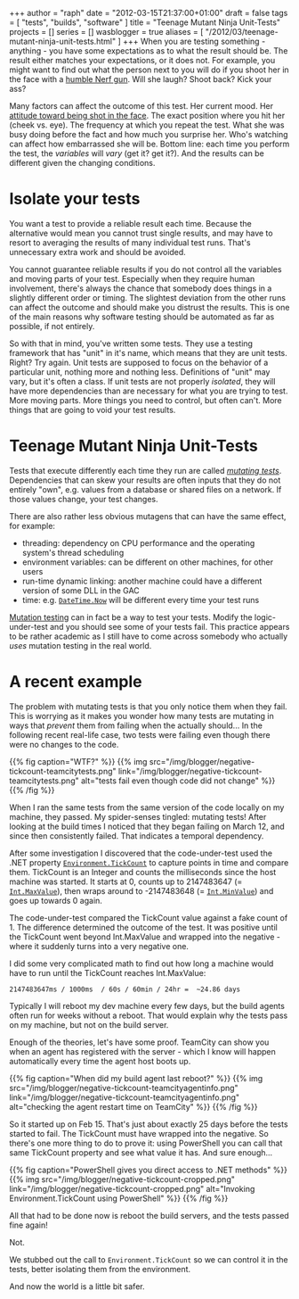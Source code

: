 +++
author = "raph"
date = "2012-03-15T21:37:00+01:00"
draft = false
tags = [ "tests", "builds", "software" ]
title = "Teenage Mutant Ninja Unit-Tests"
projects = []
series = []
wasblogger = true
aliases = [ "/2012/03/teenage-mutant-ninja-unit-tests.html" ]
+++
When you are testing something - anything - you have some expectations as to what the result should be. The result either matches your expectations, or it does not. For example, you might want to find out what the person next to you will do if you shoot her in the face with a [humble Nerf gun](http://www.youtube.com/watch?v=IZRQ1WkWFoU). Will she laugh? Shoot back? Kick your ass?

Many factors can affect the outcome of this test. Her current mood. Her [attitude toward being shot in the face](http://www.youtube.com/watch?v=HUD6sBrPB30#t=0m50s). The exact position where you hit her (cheek vs. eye). The frequency at which you repeat the test. What she was busy doing before the fact and how much you surprise her. Who's watching can affect how embarrassed she will be. Bottom line: each time you perform the test, the *variables* will *vary* (get it? get it?). And the results can be different given the changing conditions.

# Isolate your tests
You want a test to provide a reliable result each time. Because the alternative would mean you cannot trust single results, and may have to resort to averaging the results of many individual test runs. That's unnecessary extra work and should be avoided.

You cannot guarantee reliable results if you do not control all the variables and moving parts of your test. Especially when they require human involvement, there's always the chance that somebody does things in a slightly different order or timing. The slightest deviation from the other runs can affect the outcome and should make you distrust the results. This is one of the main reasons why software testing should be automated as far as possible, if not entirely.

So with that in mind, you've written some tests. They use a testing framework that has "unit" in it's name, which means that they are unit tests. Right? Try again. Unit tests are supposed to focus on the behavior of a particular unit, nothing more and nothing less. Definitions of "unit" may vary, but it's often a class. If unit tests are not properly *isolated*, they will have more dependencies than are necessary for what you are trying to test. More moving parts. More things you need to control, but often can't. More things that are going to void your test results.

# Teenage Mutant Ninja Unit-Tests
Tests that execute differently each time they run are called [*mutating tests*](http://www.typemock.com/rule-avoid-time-mutating-tests). Dependencies that can skew your results are often inputs that they do not entirely "own", e.g. values from a database or shared files on a network. If those values change, your test changes.

There are also rather less obvious mutagens that can have the same effect, for example:

* threading: dependency on CPU performance and the operating system's thread scheduling
* environment variables: can be different on other machines, for other users
* run-time dynamic linking: another machine could have a different version of some DLL in the GAC
* time: e.g. [`DateTime.Now`](http://msdn.microsoft.com/en-us/library/system.datetime.now.aspx) will be different every time your test runs

[Mutation testing](http://en.wikipedia.org/wiki/Mutation_testing) can in fact be a way to test your tests. Modify the logic-under-test and you should see some of your tests fail. This practice appears to be rather academic as I still have to come across somebody who actually *uses* mutation testing in the real world.

# A recent example
The problem with mutating tests is that you only notice them when they fail. This is worrying as it makes you wonder how many tests are mutating in ways that *prevent* them from failing when the actually should... In the following recent real-life case, two tests were failing even though there were no changes to the code.

{{% fig caption="WTF?" %}}
{{% img src="/img/blogger/negative-tickcount-teamcitytests.png" link="/img/blogger/negative-tickcount-teamcitytests.png" alt="tests fail even though code did not change" %}}
{{% /fig %}}

When I ran the same tests from the same version of the code locally on my machine, they passed. My spider-senses tingled: mutating tests! After looking at the build times I noticed that they began failing on March 12, and since then consistently failed. That indicates a temporal dependency.

After some investigation I discovered that the code-under-test used the .NET property [`Environment.TickCount`](http://msdn.microsoft.com/en-us/library/system.environment.tickcount%28v=vs.100%29.aspx) to capture points in time and compare them. TickCount is an Integer and counts the milliseconds since the host machine was started. It starts at 0, counts up to 2147483647 (= [`Int.MaxValue`](http://msdn.microsoft.com/en-us/library/system.int32.maxvalue.aspx)), then wraps around to -2147483648 (= [`Int.MinValue`](http://msdn.microsoft.com/en-us/library/system.int32.minvalue.aspx)) and goes up towards 0 again.

The code-under-test compared the TickCount value against a fake count of 1. The difference determined the outcome of the test. It was positive until the TickCount went beyond Int.MaxValue and wrapped into the negative - where it suddenly turns into a very negative one.

I did some very complicated math to find out how long a machine would have to run until the TickCount reaches Int.MaxValue:

    2147483647ms / 1000ms  / 60s / 60min / 24hr =  ~24.86 days

Typically I will reboot my dev machine every few days, but the build agents often run for weeks without a reboot. That would explain why the tests pass on my machine, but not on the build server.

Enough of the theories, let's have some proof. TeamCity can show you when an agent has registered with the server - which I know will happen automatically every time the agent host boots up.

{{% fig caption="When did my build agent last reboot?" %}}
{{% img src="/img/blogger/negative-tickcount-teamcityagentinfo.png" link="/img/blogger/negative-tickcount-teamcityagentinfo.png" alt="checking the agent restart time on TeamCity" %}}
{{% /fig %}}

So it started up on Feb 15. That's just about exactly 25 days before the tests started to fail. The TickCount must have wrapped into the negative. So there's one more thing to do to prove it: using PowerShell you can call that same TickCount property and see what value it has. And sure enough...

{{% fig caption="PowerShell gives you direct access to .NET methods" %}}
{{% img src="/img/blogger/negative-tickcount-cropped.png" link="/img/blogger/negative-tickcount-cropped.png" alt="Invoking Environment.TickCount using PowerShell" %}}
{{% /fig %}}

All that had to be done now is reboot the build servers, and the tests passed fine again!

Not.

We stubbed out the call to `Environment.TickCount` so we can control it in the tests, better isolating them from the environment.

And now the world is a little bit safer.
